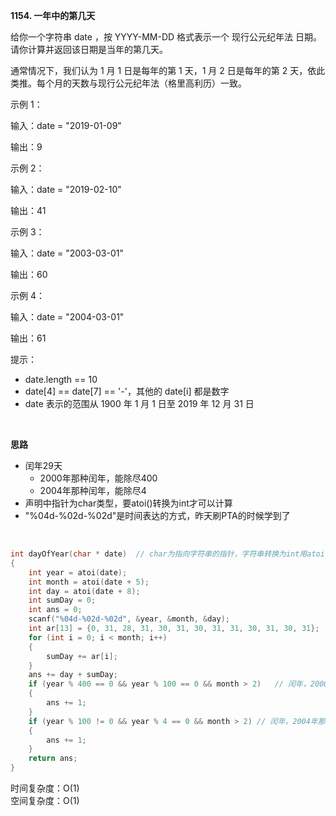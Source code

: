 **1154. 一年中的第几天**<br>

给你一个字符串 date ，按 YYYY-MM-DD 格式表示一个 现行公元纪年法 日期。请你计算并返回该日期是当年的第几天。

通常情况下，我们认为 1 月 1 日是每年的第 1 天，1 月 2 日是每年的第 2 天，依此类推。每个月的天数与现行公元纪年法（格里高利历）一致。


示例 1：

输入：date = "2019-01-09"

输出：9

示例 2：

输入：date = "2019-02-10"

输出：41

示例 3：

输入：date = "2003-03-01"

输出：60

示例 4：

输入：date = "2004-03-01"

输出：61
 
提示：
- date.length == 10<br>
- date[4] == date[7] == '-'，其他的 date[i] 都是数字
- date 表示的范围从 1900 年 1 月 1 日至 2019 年 12 月 31 日

<br>


**思路**
<br>
- 闰年29天
  - 2000年那种闰年，能除尽400
  - 2004年那种闰年，能除尽4
- 声明中指针为char类型，要atoi()转换为int才可以计算
- "%04d-%02d-%02d"是时间表达的方式，昨天刷PTA的时候学到了


<br>

```c
int dayOfYear(char * date)  // char为指向字符串的指针，字符串转换为int用atoi()
{
    int year = atoi(date);
    int month = atoi(date + 5);
    int day = atoi(date + 8);
    int sumDay = 0;
    int ans = 0;
    scanf("%04d-%02d-%02d", &year, &month, &day);
    int ar[13] = {0, 31, 28, 31, 30, 31, 30, 31, 31, 30, 31, 30, 31};
    for (int i = 0; i < month; i++)
    {
        sumDay += ar[i];
    }
    ans += day + sumDay;
    if (year % 400 == 0 && year % 100 == 0 && month > 2)   // 闰年，2000年那种
    {
        ans += 1;
    }
    if (year % 100 != 0 && year % 4 == 0 && month > 2) // 闰年，2004年那种
    {
        ans += 1;
    } 
    return ans;
}
```

时间复杂度：O(1)<br>
空间复杂度：O(1)